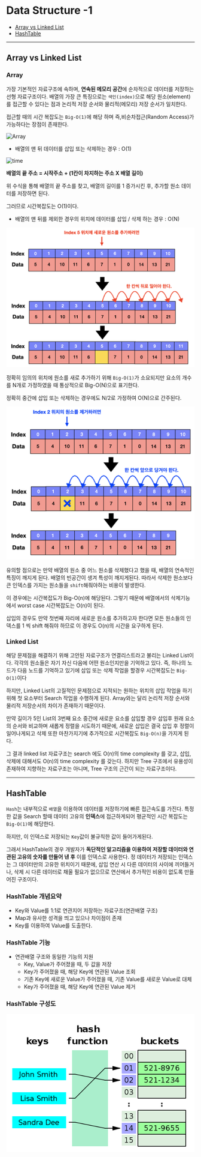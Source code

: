# Data Structure -1

- [Array vs Linked List](#Array_vs_Linked_List)
- [HashTable](#HashTable)

***************************************

## Array vs Linked List

### Array

가장 기본적인 자료구조에 속하며, **연속된 메모리 공간**에 순차적으로 데이터를 저장하는 선형 자료구조이다.
배열의 가장 큰 특징으로는 `색인(index)`으로 해당 원소(element)를 접근할 수 있다는 점과 논리적 저장 순서와 물리적(메모리) 저장 순서가 일치한다.

접근할 때의 시간 복잡도는 `Big-O(1)`에 해당 하며 즉,비순차접근(Random Access)가 가능하다는 장점이 존재한다.

![Array](https://velog.velcdn.com/images%2Fcodenmh0822%2Fpost%2F36069838-32b5-460f-ad1e-706af189bcdc%2Fimage.png)

- 배열의 맨 뒤 데이터를 삽입 또는 삭제하는 경우 : O(1)

![time](https://velog.velcdn.com/images%2Fcodenmh0822%2Fpost%2F2a09cfb9-0d13-4b31-a4a9-fc9b8e216b46%2Fimage.png)

**배열의 끝 주소 = 시작주소 + (1칸이 차지하는 주소 X 배열 길이)**

위 수식을 통해 배열의 끝 주소를 찾고, 배열의 길이를 1 증가시킨 후, 추가할 원소 데이터를 저장하면 된다.

그러므로 시간복잡도는 O(1)이다. 

- 배열의 맨 뒤를 제외한 경우의 위치에 데이터를 삽입 / 삭제 하는 경우 : O(N)

![img.png](img/array_insert.png)

정확히 임의의 위치에 원소를 새로 추가하기 위해 `Big-O(1)`가 소요되지만 요소의 개수를 N개로 가정하였을 때 통상적으로 Big-O(N)으로 표기한다.

정확히 중간에 삽입 또는 삭제하는 경우에도 N/2로 가정하여 O(N)으로 간주된다.

![array_delete](img/array_delete.png)

유의할 점으로는 만약 배열의 원소 중 어느 원소를 삭제했다고 했을 때, 배열의 연속적인 특징이 깨지게 된다.
배열의 빈공간이 생겨 특성이 깨지게된다. 따라서 삭제한 원소보다 큰 인덱스를 가지는 원소들을 `shift`해줘야하는 비용이 발생한다.

이 경우에는 시간복잡도가 Big-O(n)에 해당된다. 그렇기 때문에 배열에서의 삭제기능에서 worst case 시간복잡도는 O(n)이 된다.

삽입의 경우도 만약 첫번째 자리에 새로운 원소를 추가하고자 한다면 모든 원소들의 인덱스를 1 씩 shift 해줘야 하므로 이 경우도 O(n)의 시간을 요구하게 된다.

### Linked List
해당 문제점을 해결하기 위해 고안된 자료구조가 연결리스트라고 불리는 Linked List이다. 각각의 원소들은 자기 자신 다음에 어떤 원소인지만을 기억하고 있다.
즉, 하나의 노드가 다음 노드를 기억하고 있기에 삽입 또는 삭제 작업을 할경우 시간복잡도는 `Big-O(1)`이다

하지만, Linked List의 고질적인 문제점으로 지적되는 원하는 위치의 삽입 작업을 하기위해 첫 요소부터 Search 작업을 수행하게 된다.
Array와는 달리 논리적 저장 순서와 물리적 저장순서의 차이가 존재하기 때문이다.

만약 길이가 5인 List의 3번째 요소 중간에 새로운 요소를 삽입할 경우 삽입후 원래 요소의 순서와 비교하며 새롭게 정렬을 시도하기 때문에, 새로운 삽입은
결국 삽입 후 정렬이 일어나게되고 삭제 또한 마찬가지기에 추가적으로 시간복잡도 `Big-O(n)`을 가지게 된다.

그 결과 linked list 자료구조는 search 에도 O(n)의 time complexity 를 갖고, 삽입, 삭제에 대해서도 O(n)의 time complexity 를 갖는다.
하지만 Tree 구조에서 유용성이 존재하여 지향하는 자료구조는 아니며, Tree 구조의 근간이 되는 자료구조이다.

*****************

## HashTable

`Hash`는 내부적으로 `배열`을 이용하여 데이터를 저장하기에 빠른 접근속도를 가진다.
특정한 값을 Search 할때 데이터 고유의 **인덱스**에 접근하게되어 평균적인 시간 복잡도는 `Big-O(1)`에 해당한다.

하지만, 이 인덱스로 저장되는 `Key`값이 불규칙한 값이 들어가게된다.

그래서 HashTable의 경우 개발자가 **독단적인 알고리즘을 이용하여** **저장할 데이터와 연관된 고유의 숫자를 만들어 낸 후** 이를 인덱스로 사용한다.
정 데이터가 저장되는 인덱스는 그 데이터만의 고유한 위치이기 때문에, 삽입 연산 시 다른 데이터의 사이에 끼어들거나, 삭제 시 다른 데이터로 채울 필요가 없으므로 연산에서 추가적인 비용이 없도록 만들어진 구조이다.

### HashTable 개념요약

- Key와 Value를 1:1로 연관지어 저장하는 자료구조(연관배열 구조)
- Map과 유사한 성격을 띄고 있으나 차이점이 존재
- Key를 이용하여 Value를 도출한다.

### HashTable 기능

- 연관배열 구조와 동일한 기능의 지원
  - Key, Value가 주어졌을 때, 두 값을 저장
  - Key가 주어졌을 때, 해당 Key에 연관된 Value 조회
  - 기존 Key에 새로운 Value가 주어졌을 때, 기존 Value를 새로운 Value로 대체
  - Key가 주어졌을 때, 해당 Key에 연관된 Value 제거

### HashTable 구성도

![HashTable](img/hashTable.png)

